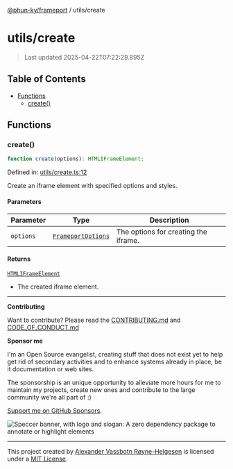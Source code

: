 [@phun-ky/frameport](../README.md) / utils/create

# utils/create

> Last updated 2025-04-22T07:22:29.895Z

## Table of Contents

- [Functions](#functions)
  - [create()](#create)

## Functions

### create()

```ts
function create(options): HTMLIFrameElement;
```

Defined in: [utils/create.ts:12](https://github.com/phun-ky/frameport/blob/main/src/utils/create.ts#L12)

Create an iframe element with specified options and styles.

#### Parameters

| Parameter | Type                                               | Description                          |
| --------- | -------------------------------------------------- | ------------------------------------ |
| `options` | [`FrameportOptions`](../types.md#frameportoptions) | The options for creating the iframe. |

#### Returns

[`HTMLIFrameElement`](https://developer.mozilla.org/docs/Web/API/HTMLIFrameElement)

- The created iframe element.

---

**Contributing**

Want to contribute? Please read the [CONTRIBUTING.md](https://github.com/phun-ky/frameport/blob/main/CONTRIBUTING.md) and [CODE_OF_CONDUCT.md](https://github.com/phun-ky/frameport/blob/main/CODE_OF_CONDUCT.md)

**Sponsor me**

I'm an Open Source evangelist, creating stuff that does not exist yet to help get rid of secondary activities and to enhance systems already in place, be it documentation or web sites.

The sponsorship is an unique opportunity to alleviate more hours for me to maintain my projects, create new ones and contribute to the large community we're all part of :)

[Support me on GitHub Sponsors](https://github.com/sponsors/phun-ky).

![Speccer banner, with logo and slogan: A zero dependency package to annotate or highlight elements](https://github.com/phun-ky/frameport/blob/main/public/frameport-banner.png?raw=true)

---

This project created by [Alexander Vassbotn Røyne-Helgesen](http://phun-ky.net) is licensed under a [MIT License](https://choosealicense.com/licenses/mit/).
